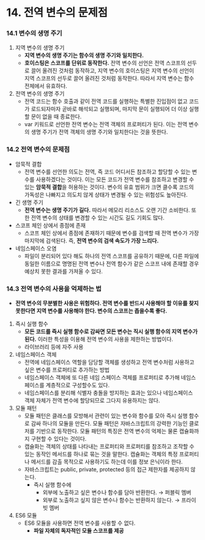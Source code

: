 # 14. 전역 변수의 문제점

### 14.1 변수의 생명 주기
1. 지역 변수의 생명 주기
   - **지역 변수의 생명 주기는 함수의 생명 주기와 일치한다.**
   - **호이스팅은 스코프를 단위로 동작한다.** 전역 변수의 선언은 전역 스코프의 선두로 끌어 올려진 것처럼 동작하고, 지역 변수의 호이스팅은 지역 변수의 선언이 지역 스코프의 선두로 끌어 올려진 것처럼 동작한다. 따라서 지역 변수는 함수 전체에서 유효하다.
2. 전역 변수의 생명 주기
   - 전역 코드는 함수 호출과 같이 전역 코드를 실행하는 특별한 진입점이 없고 코드가 로드되자마자 곧바로 해석되고 실행되며, 마지막 문이 실행되어 더 이상 실행할 문이 없을 때 종료한다.
   - var 키워드로 선언한 전역 변수는 전역 객체의 프로퍼티가 된다. 이는 전역 변수의 생명 주기가 전역 객체의 생명 주기와 일치한다는 것을 뜻한다.

### 14.2 전역 변수의 문제점
- 암묵적 결합
  - 전역 변수를 선언한 의도는 전역, 즉 코드 어디서든 참조하고 할당할 수 있는 변수를 사용하겠다는 것이다. 이는 모든 코드가 전역 변수를 참조하고 변경할 수 있는 **암묵적 결합**을 허용하는 것이다. 변수의 유효 범위가 크면 클수록 코드의 가독성은 나빠지고 의도치 않게 상태가 변경될 수 있는 위험성도 높아진다.
- 긴 생명 주기
  - **전역 변수는 생명 주기가 길다.** 따라서 메모리 리소스도 오랜 기간 소비한다. 또한 전역 변수의 상태를 변경할 수 있는 시간도 길도 기회도 많다.
- 스코프 체인 상에서 종점에 존재
  - 스코프 체인 상에서 종점에 존재하기 때문에 변수를 검색할 때 전역 변수가 가장 마지막에 검색된다. 즉, **전역 변수의 검색 속도가 가장 느리다.**
- 네임스페이스 오염
  - 파일이 분리되어 있다 해도 하나의 전역 스코프를 공유하기 때문에, 다른 파일에 동일한 이름으로 명명된 전역 변수나 전역 함수가 같은 스코프 내에 존재할 경우 예상치 못한 결과를 가져올 수 있다.

### 14.3 전역 변수의 사용을 억제하는 법
- **전역 변수의 무분별한 사용은 위험하다. 전역 변수를 반드시 사용해야 할 이유를 찾지 못한다면 지역 변수를 사용해야 한다. 변수의 스코프는 좁을수록 좋다.**
1. 즉시 실행 함수
   - **모든 코드를 즉시 실행 함수로 감싸면 모든 변수는 직시 실행 함수의 지역 변수가 된다.** 이러한 특성을 이용해 전역 변수의 사용을 제한하는 방법이다.
   - 라이브러리 등에 자주 사용
2. 네임스페이스 객체
   - 전역에 네임스페이스 역할을 담당할 객체를 생성하고 전역 변수처럼 사용하고 싶은 변수를 프로퍼티로 추가하는 방법
   - 네임스페이스 객체에 또 다른 네임 스페이스 객체를 프로퍼티로 추가해 네임스페이스를 계층적으로 구성할수도 있다.
   - 네임스페이스를 분리해 식별자 충돌을 방지하는 효과는 있으나 네임스페이스 객체 자체가 전역 변수에 할당되므로 그다지 유용하지는 않다.
3. 모듈 패턴
   - 모듈 패턴은 클래스를 모방해서 관련이 있는 변수와 함수를 모아 즉시 실행 함수로 감싸 하나의 모듈을 만든다. 모듈 패턴은 자바스크립트의 강력한 기능인 클로저를 기반으로 동작한다. 모듈 패턴의 특징은 전역 변수의 억제는 물론 캡슐화까지 구현할 수 있다는 것이다.
   - 캡슐화는 객체의 상태를 나타내는 프로퍼티와 프로퍼티를 참조하고 조작할 수 있는 동작인 메서드를 하나로 묶는 것을 말한다. 캡슐화는 객체의 특정 프로퍼티나 메서드를 감출 목적으로 사용하기도 하는데 이를 정보 은닉이라 한다.
   - 자바스크립트는 public, private, protected 등의 접근 제한자를 제공하지 않는다.
     - 즉시 실행 함수에 
       - 외부에 노출하고 싶은 변수나 함수를 담아 반환한다. → 퍼블릭 멤버
       - 외부로 노출하고 싶지 않은 변수나 함수는 반환하지 않는다. → 프라이빗 멤버
4. ES6 모듈
   - ES6 모듈을 사용하면 전역 변수를 사용할 수 없다.
     - **파일 자체의 독자적인 모듈 스코프를 제공**